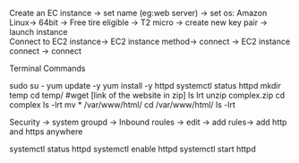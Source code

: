 Create an EC instance -> set name (eg:web server) -> set os: Amazon Linux-> 64bit -> Free tire eligible -> T2 micro -> create new key pair -> launch instance  
Connect to EC2 instance-> EC2 instance method-> connect -> EC2 instance connect -> connect 

Terminal Commands

sudo su -
yum update -y 
yum  install -y httpd
systemctl status httpd
mkdir temp
cd temp/
#wget [link of the website in zip]
ls lrt
unzip complex.zip
cd complex
ls -lrt
mv * /var/www/html/
cd /var/www/html/
ls -lrt

Security -> system groupd -> Inbound roules -> edit -> add rules-> add http and https anywhere

systemctl status httpd 
systemctl enable httpd
systemctl start httpd
